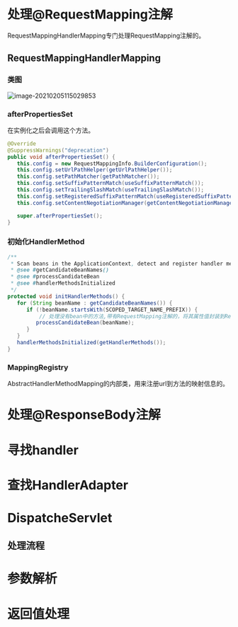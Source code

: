 # 处理@RequestMapping注解

RequestMappingHandlerMapping专门处理RequestMapping注解的。

## RequestMappingHandlerMapping

### 类图

![image-20210205115029853](C:\Users\ZH1476\AppData\Roaming\Typora\typora-user-images\image-20210205115029853.png)



### afterPropertiesSet

在实例化之后会调用这个方法。

```java
@Override
@SuppressWarnings("deprecation")
public void afterPropertiesSet() {
   this.config = new RequestMappingInfo.BuilderConfiguration();
   this.config.setUrlPathHelper(getUrlPathHelper());
   this.config.setPathMatcher(getPathMatcher());
   this.config.setSuffixPatternMatch(useSuffixPatternMatch());
   this.config.setTrailingSlashMatch(useTrailingSlashMatch());
   this.config.setRegisteredSuffixPatternMatch(useRegisteredSuffixPatternMatch());
   this.config.setContentNegotiationManager(getContentNegotiationManager());

   super.afterPropertiesSet();
}
```

### 初始化HandlerMethod

```java
/**
 * Scan beans in the ApplicationContext, detect and register handler methods.
 * @see #getCandidateBeanNames()
 * @see #processCandidateBean
 * @see #handlerMethodsInitialized
 */
protected void initHandlerMethods() {
   for (String beanName : getCandidateBeanNames()) {
      if (!beanName.startsWith(SCOPED_TARGET_NAME_PREFIX)) {
          // 处理没有bean中的方法,带有RequestMapping注解的，将其属性值封装到RequestMappingInfo中。
         processCandidateBean(beanName);
      }
   }
   handlerMethodsInitialized(getHandlerMethods());
}
```

### MappingRegistry

AbstractHandlerMethodMapping的内部类，用来注册url到方法的映射信息的。

# 处理@ResponseBody注解

# 寻找handler

# 查找HandlerAdapter

# DispatcheServlet

## 处理流程

# 参数解析

# 返回值处理

